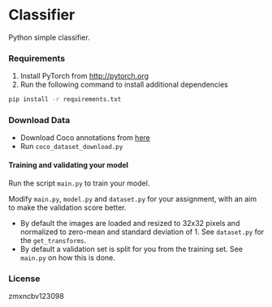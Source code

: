 # Classifier

Python simple classifier. 

### Requirements
1. Install PyTorch from http://pytorch.org
2. Run the following command to install additional dependencies

```bash
pip install -r requirements.txt
```
### Download Data
- Download Coco annotations from [here](http://images.cocodataset.org/annotations/annotations_trainval2017.zip)
- Run `coco_dataset_download.py`

#### Training and validating your model
Run the script `main.py` to train your model.

Modify `main.py`, `model.py` and `dataset.py` for your assignment, with an aim to make the validation score better.

- By default the images are loaded and resized to 32x32 pixels and normalized to zero-mean and standard deviation of 1. See `dataset.py` for the `get_transforms`.
- By default a validation set is split for you from the training set. See `main.py` on how this is done.


### License

zmxncbv123098
